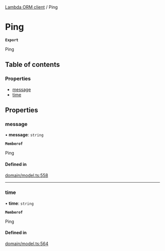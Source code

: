 [Lambda ORM client](../README.md) / Ping

# Ping

**`Export`**

Ping

## Table of contents

### Properties

- [message](Ping.md#message)
- [time](Ping.md#time)

## Properties

### message

• **message**: `string`

**`Memberof`**

Ping

#### Defined in

[domain/model.ts:558](https://github.com/FlavioLionelRita/lambdaorm-client-node/blob/b13c123/src/lib/domain/model.ts#L558)

___

### time

• **time**: `string`

**`Memberof`**

Ping

#### Defined in

[domain/model.ts:564](https://github.com/FlavioLionelRita/lambdaorm-client-node/blob/b13c123/src/lib/domain/model.ts#L564)
